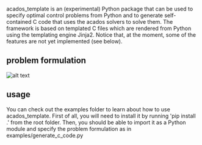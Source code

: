 acados_template is an (experimental) Python package that can be used to specify optimal control problems from Python and to generate self-contained C code that uses the acados solvers to solve them. The framework is based on templated C files which are rendered from Python using the templating engine Jinja2. Notice that, at the moment, some of the features are not yet implemented (see below). 
## problem formulation 

![alt text](https://github.com/zanellia/acados/blob/master/interfaces/acados_template/docs/acados_template_docs-crop.png)

## usage
You can check out the examples folder to learn about  how to use acados_template. First of all, you will need to install it by running 'pip install .' from the root folder. Then, you should be able to import it as a Python module and specify the problem formulation as in examples/generate_c_code.py
